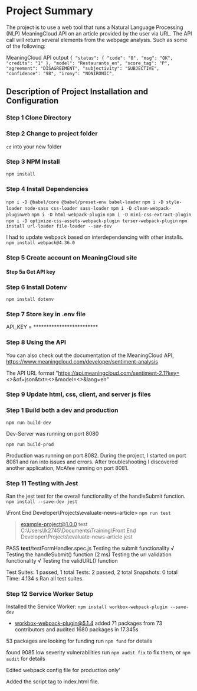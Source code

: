 # Project Summary

The project is to use a web tool that runs a Natural Language Processing (NLP) MeaningCloud API on an article provided by the user via URL.  The API call will return several elements from the webpage analysis.  Such as some of the following:

MeaningCloud API output
`{
  "status": {
    "code": "0",
    "msg": "OK",
    "credits": "1"
  },
  "model": "Restaurants_en",
  "score_tag": "P",
  "agreement": "DISAGREEMENT",
  "subjectivity": "SUBJECTIVE",
  "confidence": "98",
  "irony": "NONIRONIC",`

## Description of Project Installation and Configuration

### Step 1 Clone Directory
  
### Step 2 Change to project folder
`cd` into your new folder 

### Step 3 NPM Install
`npm install`

### Step 4 Install Dependencies

`npm i -D @babel/core @babel/preset-env babel-loader`
`npm i -D style-loader node-sass css-loader sass-loader`
`npm i -D clean-webpack-pluginweb`
`npm i -D html-webpack-plugin`
`npm i -D mini-css-extract-plugin`
`npm i -D optimize-css-assets-webpack-plugin terser-webpack-plugin`
`npm install url-loader file-loader --sav-dev`


I had to update webpack based on interdependencing with other installs.
`npm install webpack@4.36.0`

### Step 5 Create account on MeaningCloud site

#### Step 5a Get API key

### Step 6 Install Dotenv
`npm install dotenv`

### Step 7 Store key in .env file
API_KEY = *************************

### Step 8 Using the API

  You can also check out the documentation of the MeaningCloud API, https://www.meaningcloud.com/developer/sentiment-analysis
  
  The API URL format
"https://api.meaningcloud.com/sentiment-2.1?key=<<YOUR OWN KEY>>&of=json&txt=<<YOUR OWN TXT>>&model=<<MODEL>>&lang=en"

### Step 9 Update html, css, client, and server js files

### Step 1 Build both a dev and production 
`npm run build-dev`

Dev-Server was running on port 8080

`npm run build-prod`

Production was running on port 8082.  During the project, I started on port 8081 and ran into issues and errors. After troubleshooting I discovered another application, McAfee running on port 8081.


### Step 11 Testing with Jest

Ran the jest test for the overall functionality of the handleSubmit function.
`npm install --save-dev jest`

\Front End Developer\Projects\evaluate-news-article> `npm run test`

> example-project@1.0.0 test C:\Users\lk2745\Documents\Training\Front End Developer\Projects\evaluate-news-article
> jest


 PASS  __test__/testFormHandler.spec.js
  Testing the submit functionality
    √ Testing the handleSubmit() function (2 ms)
  Testing the url validation functionality
    √ Testing the validURL() function

Test Suites: 1 passed, 1 total
Tests:       2 passed, 2 total
Snapshots:   0 total
Time:        4.134 s
Ran all test suites.


### Step 12 Service Worker Setup

Installed the Service Worker:
`npm install workbox-webpack-plugin --save-dev`

+ workbox-webpack-plugin@5.1.4
added 71 packages from 73 contributors and audited 1680 packages in 17.345s

53 packages are looking for funding
  run `npm fund` for details

found 9085 low severity vulnerabilities
  run `npm audit fix` to fix them, or `npm audit` for details

Edited webpack config file for production only'

Added the script tag to index.html file.


